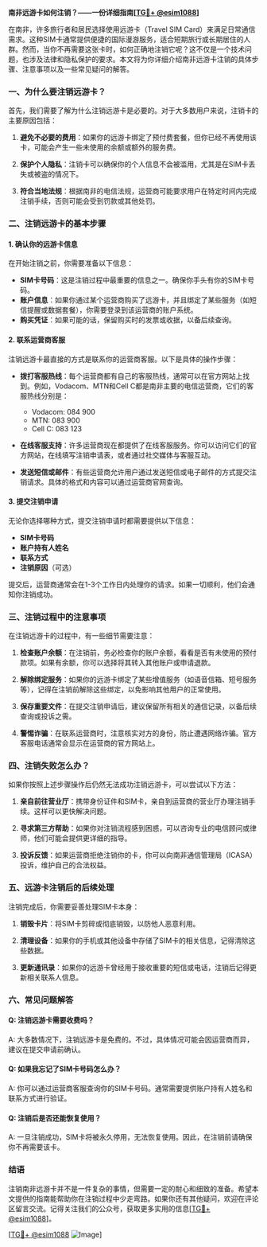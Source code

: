**南非远游卡如何注销？——一份详细指南[[TG💪+ @esim1088](https://t.me/s/esim1088)]**

在南非，许多旅行者和居民选择使用远游卡（Travel SIM Card）来满足日常通信需求。这种SIM卡通常提供便捷的国际漫游服务，适合短期旅行或长期居住的人群。然而，当你不再需要这张卡时，如何正确地注销它呢？这不仅是一个技术问题，也涉及法律和隐私保护的要求。本文将为你详细介绍南非远游卡注销的具体步骤、注意事项以及一些常见疑问的解答。

### 一、为什么要注销远游卡？

首先，我们需要了解为什么注销远游卡是必要的。对于大多数用户来说，注销卡的主要原因包括：

1. **避免不必要的费用**：如果你的远游卡绑定了预付费套餐，但你已经不再使用该卡，可能会产生一些未使用的余额或额外的服务费。
   
2. **保护个人隐私**：注销卡可以确保你的个人信息不会被滥用，尤其是在SIM卡丢失或被盗的情况下。

3. **符合当地法规**：根据南非的电信法规，运营商可能要求用户在特定时间内完成注销手续，否则可能会受到罚款或其他处罚。

### 二、注销远游卡的基本步骤

#### 1. 确认你的远游卡信息

在开始注销之前，你需要准备以下信息：

- **SIM卡号码**：这是注销过程中最重要的信息之一。确保你手头有你的SIM卡号码。
- **账户信息**：如果你通过某个运营商购买了远游卡，并且绑定了某些服务（如短信提醒或数据套餐），你需要登录到该运营商的账户系统。
- **购买凭证**：如果可能的话，保留购买时的发票或收据，以备后续查询。

#### 2. 联系运营商客服

注销远游卡最直接的方式是联系你的运营商客服。以下是具体的操作步骤：

- **拨打客服热线**：每个运营商都有自己的客服热线，通常可以在官方网站上找到。例如，Vodacom、MTN和Cell C都是南非主要的电信运营商，它们的客服热线分别是：
  - Vodacom: 084 900
  - MTN: 083 900
  - Cell C: 083 123

- **在线客服支持**：许多运营商现在都提供了在线客服服务。你可以访问它们的官方网站，在线填写注销申请表，或者通过社交媒体与客服互动。

- **发送短信或邮件**：有些运营商允许用户通过发送短信或电子邮件的方式提交注销请求。具体的格式和内容可以通过运营商官网查询。

#### 3. 提交注销申请

无论你选择哪种方式，提交注销申请时都需要提供以下信息：

- **SIM卡号码**
- **账户持有人姓名**
- **联系方式**
- **注销原因**（可选）

提交后，运营商通常会在1-3个工作日内处理你的请求。如果一切顺利，他们会通知你注销成功。

### 三、注销过程中的注意事项

在注销远游卡的过程中，有一些细节需要注意：

1. **检查账户余额**：在注销前，务必检查你的账户余额，看看是否有未使用的预付款项。如果有余额，你可以选择将其转入其他账户或申请退款。

2. **解除绑定服务**：如果你的远游卡绑定了某些增值服务（如语音信箱、短号服务等），记得在注销前解除这些绑定，以免影响其他用户的正常使用。

3. **保存重要文件**：在提交注销申请后，建议保留所有相关的通信记录，以备后续查询或投诉之需。

4. **警惕诈骗**：在联系运营商时，注意核实对方的身份，防止遭遇网络诈骗。官方客服电话通常会显示在运营商的官方网站上。

### 四、注销失败怎么办？

如果你按照上述步骤操作后仍然无法成功注销远游卡，可以尝试以下方法：

1. **亲自前往营业厅**：携带身份证件和SIM卡，亲自到运营商的营业厅办理注销手续。这样可以更快解决问题。

2. **寻求第三方帮助**：如果你对注销流程感到困惑，可以咨询专业的电信顾问或律师，他们可能会提供更详细的指导。

3. **投诉反馈**：如果运营商拒绝注销你的卡，你可以向南非通信管理局（ICASA）投诉，维护自己的合法权益。

### 五、远游卡注销后的后续处理

注销完成后，你需要妥善处理SIM卡本身：

1. **销毁卡片**：将SIM卡剪碎或彻底销毁，以防他人恶意利用。

2. **清理设备**：如果你的手机或其他设备中存储了SIM卡的相关信息，记得清除这些数据。

3. **更新通讯录**：如果你的远游卡曾经用于接收重要的短信或电话，注销后记得更新相关联系人信息。

### 六、常见问题解答

#### Q: 注销远游卡需要收费吗？
A: 大多数情况下，注销远游卡是免费的。不过，具体情况可能会因运营商而异，建议在提交申请前确认。

#### Q: 如果我忘记了SIM卡号码怎么办？
A: 你可以通过运营商客服查询你的SIM卡号码。通常需要提供账户持有人姓名和联系方式进行验证。

#### Q: 注销后是否还能恢复使用？
A: 一旦注销成功，SIM卡将被永久停用，无法恢复使用。因此，在注销前请确保你不再需要该卡。

### 结语

注销南非远游卡并不是一件复杂的事情，但需要一定的耐心和细致的准备。希望本文提供的指南能帮助你在注销过程中少走弯路。如果你还有其他疑问，欢迎在评论区留言交流。记得关注我们的公众号，获取更多实用的信息[[TG💪+ @esim1088](https://t.me/s/esim1088)]。

[[TG💪+ @esim1088](https://t.me/s/esim1088) ![Image](https://i.postimg.cc/4NQfJmqS/Snipaste-2025-05-13-00-14-12.png)]